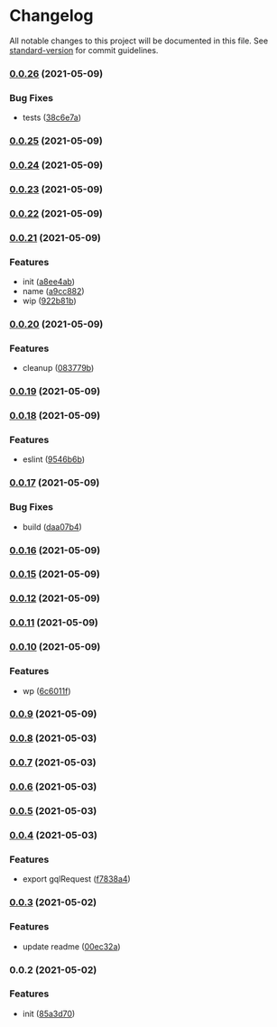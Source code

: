 # Changelog

All notable changes to this project will be documented in this file. See [standard-version](https://github.com/conventional-changelog/standard-version) for commit guidelines.

### [0.0.26](https://github.com/correttojs/next-utils/compare/v0.0.25...v0.0.26) (2021-05-09)


### Bug Fixes

* tests ([38c6e7a](https://github.com/correttojs/next-utils/commit/38c6e7a3fa507236a8fd1a06bd54cd10acc9e745))

### [0.0.25](https://github.com/correttojs/next-utils/compare/v0.0.24...v0.0.25) (2021-05-09)

### [0.0.24](https://github.com/correttojs/next-utils/compare/v0.0.23...v0.0.24) (2021-05-09)

### [0.0.23](https://github.com/correttojs/next-utils/compare/v0.0.22...v0.0.23) (2021-05-09)

### [0.0.22](https://github.com/correttojs/next-utils/compare/v0.0.21...v0.0.22) (2021-05-09)

### [0.0.21](https://github.com/correttojs/next-utils/compare/v0.0.20...v0.0.21) (2021-05-09)


### Features

* init ([a8ee4ab](https://github.com/correttojs/next-utils/commit/a8ee4ab383b44e19bd0501c2cf7318283716eee3))
* name ([a9cc882](https://github.com/correttojs/next-utils/commit/a9cc8824e53f0d7d7be65a0ff090f76101eb5fc3))
* wip ([922b81b](https://github.com/correttojs/next-utils/commit/922b81b0834d5ab05932bc4f04ea57b76bdc5f38))

### [0.0.20](https://github.com/correttojs/next-utils/compare/v0.0.19...v0.0.20) (2021-05-09)


### Features

* cleanup ([083779b](https://github.com/correttojs/next-utils/commit/083779ba0139f3a886af0d81c1ededef897ac65a))

### [0.0.19](https://github.com/correttojs/next-utils/compare/v0.0.18...v0.0.19) (2021-05-09)

### [0.0.18](https://github.com/correttojs/next-utils/compare/v0.0.17...v0.0.18) (2021-05-09)


### Features

* eslint ([9546b6b](https://github.com/correttojs/next-utils/commit/9546b6bf73b38aace1868071855184b265cf7b9f))

### [0.0.17](https://github.com/correttojs/next-utils/compare/v0.0.16...v0.0.17) (2021-05-09)


### Bug Fixes

* build ([daa07b4](https://github.com/correttojs/next-utils/commit/daa07b4037cb2a14192925cf2609abde8d31694f))

### [0.0.16](https://github.com/correttojs/next-utils/compare/v0.0.15...v0.0.16) (2021-05-09)

### [0.0.15](https://github.com/correttojs/next-utils/compare/v0.0.12...v0.0.15) (2021-05-09)

### [0.0.12](https://github.com/correttojs/next-utils/compare/v0.0.11...v0.0.12) (2021-05-09)

### [0.0.11](https://github.com/correttojs/next-utils/compare/v0.0.10...v0.0.11) (2021-05-09)

### [0.0.10](https://github.com/correttojs/next-utils/compare/v0.0.9...v0.0.10) (2021-05-09)


### Features

* wp ([6c6011f](https://github.com/correttojs/next-utils/commit/6c6011f39e7d5ca71033e553af37bc4c7b766e76))

### [0.0.9](https://github.com/correttojs/next-utils/compare/v0.0.8...v0.0.9) (2021-05-09)

### [0.0.8](https://github.com/correttojs/graphql-codegen-apollo-next-ssr/compare/v0.0.7...v0.0.8) (2021-05-03)

### [0.0.7](https://github.com/correttojs/graphql-codegen-apollo-next-ssr/compare/v0.0.6...v0.0.7) (2021-05-03)

### [0.0.6](https://github.com/correttojs/graphql-codegen-apollo-next-ssr/compare/v0.0.5...v0.0.6) (2021-05-03)

### [0.0.5](https://github.com/correttojs/graphql-codegen-apollo-next-ssr/compare/v0.0.4...v0.0.5) (2021-05-03)

### [0.0.4](https://github.com/correttojs/graphql-codegen-apollo-next-ssr/compare/v0.0.3...v0.0.4) (2021-05-03)


### Features

* export gqlRequest ([f7838a4](https://github.com/correttojs/graphql-codegen-apollo-next-ssr/commit/f7838a4a08a31c54ce8b131570c7e9654842109d))

### [0.0.3](https://github.com/correttojs/graphql-codegen-apollo-next-ssr/compare/v0.0.2...v0.0.3) (2021-05-02)


### Features

* update readme ([00ec32a](https://github.com/correttojs/graphql-codegen-apollo-next-ssr/commit/00ec32ae38020e2326803d72aec5b2fc9a475ab2))

### 0.0.2 (2021-05-02)


### Features

* init ([85a3d70](https://github.com/correttojs/graphql-codegen-apollo-next-ssr/commit/85a3d703afc1ec26c9392d31721a8569e472c227))
